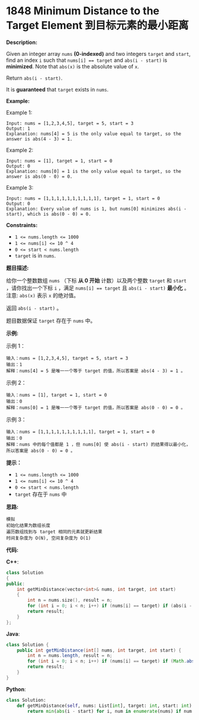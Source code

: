 # 1848 Minimum Distance to the Target Element 到目标元素的最小距离

__Description:__

Given an integer array `nums` __(0-indexed)__ and two integers `target` and `start`, find an index `i` such that `nums[i] == target` and `abs(i - start)` is __minimized__. Note that `abs(x)` is the absolute value of `x`.

Return `abs(i - start)`.

It is __guaranteed__ that `target` exists in `nums`.

__Example:__

Example 1:

```text
Input: nums = [1,2,3,4,5], target = 5, start = 3
Output: 1
Explanation: nums[4] = 5 is the only value equal to target, so the answer is abs(4 - 3) = 1.
```

Example 2:

```text
Input: nums = [1], target = 1, start = 0
Output: 0
Explanation: nums[0] = 1 is the only value equal to target, so the answer is abs(0 - 0) = 0.
```

Example 3:

```text
Input: nums = [1,1,1,1,1,1,1,1,1,1], target = 1, start = 0
Output: 0
Explanation: Every value of nums is 1, but nums[0] minimizes abs(i - start), which is abs(0 - 0) = 0.
```

__Constraints:__

- `1 <= nums.length <= 1000`
- `1 <= nums[i] <= 10 ^ 4`
- `0 <= start < nums.length`
- `target` is in `nums`.

__题目描述:__

给你一个整数数组 `nums` （下标 __从 0 开始__ 计数）以及两个整数 `target` 和 `start` ，请你找出一个下标 `i` ，满足 `nums[i] == target` 且 `abs(i - start)` __最小化__ 。注意: `abs(x)` 表示 `x` 的绝对值。

返回 `abs(i - start)` 。

题目数据保证 `target` 存在于 `nums` 中。

__示例:__

示例 1：

```text
输入：nums = [1,2,3,4,5], target = 5, start = 3
输出：1
解释：nums[4] = 5 是唯一一个等于 target 的值，所以答案是 abs(4 - 3) = 1 。
```

示例 2：

```text
输入：nums = [1], target = 1, start = 0
输出：0
解释：nums[0] = 1 是唯一一个等于 target 的值，所以答案是 abs(0 - 0) = 0 。
```

示例 3：

```text
输入：nums = [1,1,1,1,1,1,1,1,1,1], target = 1, start = 0
输出：0
解释：nums 中的每个值都是 1 ，但 nums[0] 使 abs(i - start) 的结果得以最小化，所以答案是 abs(0 - 0) = 0 。
```

__提示：__

- `1 <= nums.length <= 1000`
- `1 <= nums[i] <= 10 ^ 4`
- `0 <= start < nums.length`
- `target` 存在于 `nums` 中

__思路:__

```text
模拟
初始化结果为数组长度
遍历数组找到与 target 相同的元素就更新结果
时间复杂度为 O(N), 空间复杂度为 O(1)
```

__代码:__

__C++__:

```C++
class Solution 
{
public:
    int getMinDistance(vector<int>& nums, int target, int start) 
    {
        int n = nums.size(), result = n;
        for (int i = 0; i < n; i++) if (nums[i] == target) if (abs(i - start) < result) result =  abs(i - start);
        return result;
    }
};
```

__Java__:

```Java
class Solution {
    public int getMinDistance(int[] nums, int target, int start) {
        int n = nums.length, result = n;
        for (int i = 0; i < n; i++) if (nums[i] == target) if (Math.abs(i - start) < result) result = Math.abs(i - start);
        return result;
    }
}
```

__Python__:

```Python
class Solution:
    def getMinDistance(self, nums: List[int], target: int, start: int) -> int:
        return min(abs(i - start) for i, num in enumerate(nums) if num == target)
```
